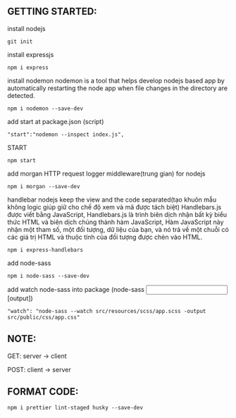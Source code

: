 ## GETTING STARTED:
install nodejs
```
git init
```
install expressjs
```
npm i express
```
install nodemon
nodemon is a tool that helps develop nodejs based app by automatically restarting the node app when file changes in the directory are detected.
```
npm i nodemon --save-dev
```

add start at package.json (script)
```
"start":"nodemon --inspect index.js",
```
START
```
npm start
```
add morgan
HTTP request logger middleware(trung gian) for nodejs
```
npm i morgan --save-dev
```
handlebar nodejs
keep the view and the code separated(tạo khuôn mẫu không logic giúp giữ cho chế độ xem và mã được tách biệt)
Handlebars.js được viết bằng JavaScript, Handlebars.js là trình biên dịch nhận bất kỳ biểu thức HTML và biên dịch chúng thành hàm JavaScript, Hàm JavaScript này nhận một tham số, một đối tượng, dữ liệu của bạn, và nó trả về một chuỗi có các giá trị HTML và thuộc tính của đối tượng được chèn vào HTML.
```
npm i express-handlebars
```
add node-sass
```
npm i node-sass --save-dev
```
add watch node-sass into package (node-sass <input> [output])
```
"watch": "node-sass --watch src/resources/scss/app.scss -output src/public/css/app.css"
```

## NOTE:
GET: server -> client

POST: client -> server

## FORMAT CODE:
```
npm i prettier lint-staged husky --save-dev

```